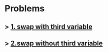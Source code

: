 # Problems


## > [1. swap with third variable](swapping/swap1.c)


## > [2.swap without third variable](swapping/swap2.c)